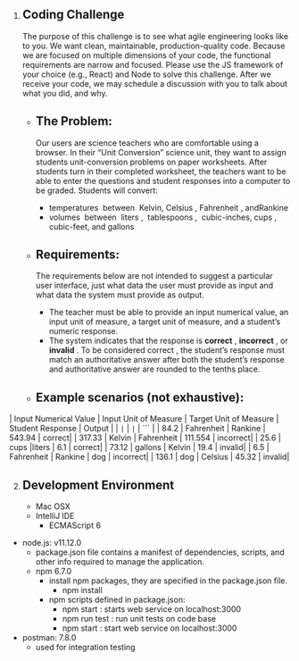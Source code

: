         
1. ## Coding Challenge ##
   The purpose of this challenge is to see what agile engineering looks like to you. We want clean,
   maintainable, production-quality code. ​ Because we are focused on multiple dimensions of your
   code, the functional requirements are narrow and focused.
   Please use the JS framework of your choice (e.g., React) and Node to solve this challenge.
   After we receive your code, we may schedule a discussion with you to talk about what you did, and why.

    * ## The Problem: ##

      Our users are science teachers who are comfortable using a browser. In their “Unit Conversion”
      science unit, they want to assign students unit-conversion problems on paper worksheets. After
      students turn in their completed worksheet, the teachers want to be able to enter the questions and
      student responses into a computer to be graded. Students will convert:
        * temperatures ​ between ​ Kelvin, Celsius ​,​ Fahrenheit ​, and​ Rankine
        * volumes ​ between ​ liters ​, ​ tablespoons ​, ​ cubic-inches, cups ​,​ cubic-feet, ​and​ gallons

    * ## Requirements: ##

      The requirements below are not intended to suggest a particular user interface, just what data the user
      must provide as input and what data the system must provide as output.

       * The teacher must be able to provide an input numerical value, an input unit of measure, a target
          unit of measure, and a student’s numeric response.
        * The system indicates that the response is  **correct** ,  **incorrect** , or  **invalid** . To be
          considered correct , the student’s response must match an authoritative answer after both the
          student’s response and authoritative answer are rounded to the tenths place.
          
    * ## Example scenarios (not exhaustive): ##
| Input Numerical Value | Input Unit of Measure | Target Unit of Measure | Student Response | Output |
| ``` | ``` | ``` | ``` | ``` |
| 84.2 | Fahrenheit | Rankine | 543.94 | correct|
| 317.33 | Kelvin | Fahrenheit | 111.554 | incorrect|
| 25.6 | cups |liters | 6.1 | correct|
| 73.12 | gallons | Kelvin | 19.4 | invalid|
| 6.5 | Fahrenheit | Rankine | dog | incorrect|
| 136.1 | dog | Celsius | 45.32 | invalid|
      
 2. ## Development Environment ##
    * Mac OSX
    * IntelliJ IDE
       * ECMAScript 6
   * node.js: v11.12.0
       * package.json file contains a manifest of dependencies,
          scripts, and other info required to manage the application.
       * npm 6.7.0
          * install npm packages, they are specified in the package.json file.
             * npm install
          * npm scripts defined in package.json:
             * npm start : starts web service on localhost:3000  
             * npm run test : run unit tests on code base
             * npm start : start web service on localhost:3000
   * postman: 7.8.0
     * used for integration testing






        
